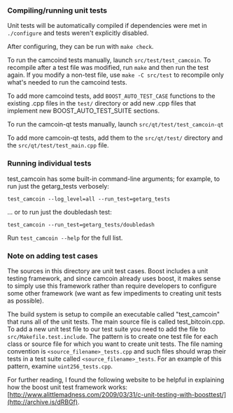 ### Compiling/running unit tests

Unit tests will be automatically compiled if dependencies were met in `./configure`
and tests weren't explicitly disabled.

After configuring, they can be run with `make check`.

To run the camcoind tests manually, launch `src/test/test_camcoin`. To recompile
after a test file was modified, run `make` and then run the test again. If you
modify a non-test file, use `make -C src/test` to recompile only what's needed
to run the camcoind tests.

To add more camcoind tests, add `BOOST_AUTO_TEST_CASE` functions to the existing
.cpp files in the `test/` directory or add new .cpp files that
implement new BOOST_AUTO_TEST_SUITE sections.

To run the camcoin-qt tests manually, launch `src/qt/test/test_camcoin-qt`

To add more camcoin-qt tests, add them to the `src/qt/test/` directory and
the `src/qt/test/test_main.cpp` file.

### Running individual tests

test_camcoin has some built-in command-line arguments; for
example, to run just the getarg_tests verbosely:

    test_camcoin --log_level=all --run_test=getarg_tests

... or to run just the doubledash test:

    test_camcoin --run_test=getarg_tests/doubledash

Run `test_camcoin --help` for the full list.

### Note on adding test cases

The sources in this directory are unit test cases.  Boost includes a
unit testing framework, and since camcoin already uses boost, it makes
sense to simply use this framework rather than require developers to
configure some other framework (we want as few impediments to creating
unit tests as possible).

The build system is setup to compile an executable called "test_camcoin"
that runs all of the unit tests.  The main source file is called
test_bitcoin.cpp. To add a new unit test file to our test suite you need
to add the file to `src/Makefile.test.include`. The pattern is to create
one test file for each class or source file for which you want to create
unit tests.  The file naming convention is `<source_filename>_tests.cpp`
and such files should wrap their tests in a test suite
called `<source_filename>_tests`. For an example of this pattern,
examine `uint256_tests.cpp`.

For further reading, I found the following website to be helpful in
explaining how the boost unit test framework works:
[http://www.alittlemadness.com/2009/03/31/c-unit-testing-with-boosttest/](http://archive.is/dRBGf).
